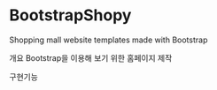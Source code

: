 # BootstrapShopy
Shopping mall website templates made with Bootstrap


개요
Bootstrap을 이용해 보기 위한 홈페이지 제작

구현기능
